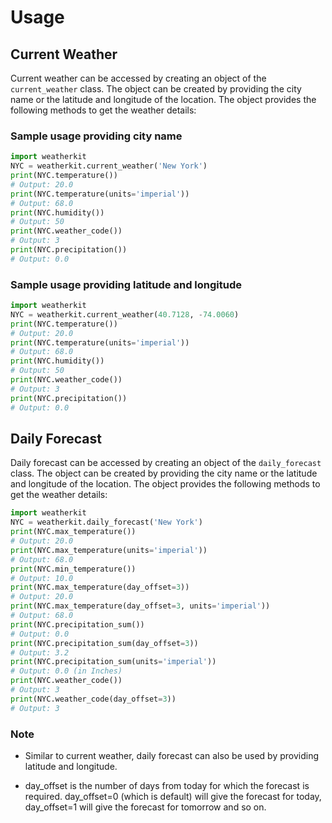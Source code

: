 # Usage

## Current Weather

Current weather can be accessed by creating an object of the `current_weather` class. The object can be created by providing the city name or the latitude and longitude of the location. The object provides the following methods to get the weather details:
### Sample usage providing city name

```python
import weatherkit
NYC = weatherkit.current_weather('New York')
print(NYC.temperature())
# Output: 20.0
print(NYC.temperature(units='imperial'))
# Output: 68.0
print(NYC.humidity())
# Output: 50
print(NYC.weather_code())
# Output: 3
print(NYC.precipitation())
# Output: 0.0
```

### Sample usage providing latitude and longitude

```python
import weatherkit
NYC = weatherkit.current_weather(40.7128, -74.0060)
print(NYC.temperature())
# Output: 20.0
print(NYC.temperature(units='imperial'))
# Output: 68.0
print(NYC.humidity())
# Output: 50
print(NYC.weather_code())
# Output: 3
print(NYC.precipitation())
# Output: 0.0
```
## Daily Forecast

Daily forecast can be accessed by creating an object of the `daily_forecast` class. The object can be created by providing the city name or the latitude and longitude of the location. The object provides the following methods to get the weather details:

```python
import weatherkit
NYC = weatherkit.daily_forecast('New York')
print(NYC.max_temperature())
# Output: 20.0
print(NYC.max_temperature(units='imperial'))
# Output: 68.0
print(NYC.min_temperature())
# Output: 10.0
print(NYC.max_temperature(day_offset=3))
# Output: 20.0
print(NYC.max_temperature(day_offset=3, units='imperial'))
# Output: 68.0
print(NYC.precipitation_sum())
# Output: 0.0
print(NYC.precipitation_sum(day_offset=3))
# Output: 3.2
print(NYC.precipitation_sum(units='imperial'))
# Output: 0.0 (in Inches)
print(NYC.weather_code())
# Output: 3
print(NYC.weather_code(day_offset=3))
# Output: 3
```
### Note 
- Similar to current weather, daily forecast can also be used by providing latitude and longitude.

- day_offset is the number of days from today for which the forecast is required. day_offset=0 (which is default) will give the forecast for today, day_offset=1 will give the forecast for tomorrow and so on.
